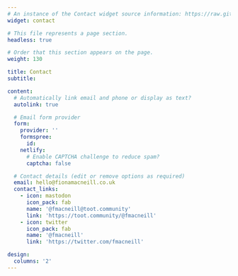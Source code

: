```yaml
---
# An instance of the Contact widget source information: https://raw.githubusercontent.com/wowchemy/starter-hugo-academic/master/content/home/contact.md.
widget: contact

# This file represents a page section.
headless: true

# Order that this section appears on the page.
weight: 130

title: Contact
subtitle:

content:
  # Automatically link email and phone or display as text?
  autolink: true

  # Email form provider
  form:
    provider: ''
    formspree:
      id:
    netlify:
      # Enable CAPTCHA challenge to reduce spam?
      captcha: false

  # Contact details (edit or remove options as required)
  email: hello@fionamacneill.co.uk
  contact_links:
    - icon: mastodon
      icon_pack: fab
      name: '@fmacneill@toot.community'
      link: 'https://toot.community/@fmacneill'
    - icon: twitter
      icon_pack: fab
      name: '@fmacneill'
      link: 'https://twitter.com/fmacneill' 

design:
  columns: '2'
---
```

